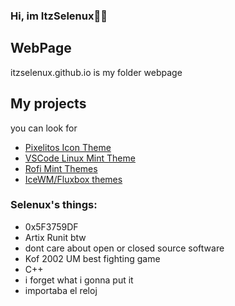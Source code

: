 ### Hi, im ItzSelenux🦆🐧
## WebPage
 itzselenux.github.io is my folder webpage
## My projects
   you can look for
- <a href="https://github.com/ItzSelenux/pixelitos-icon-theme">Pixelitos Icon Theme</a>
- <a href="https://github.com/ItzSelenux/vscode-lm-theme">VSCode Linux Mint Theme</a>
- <a href="https://github.com/ItzSelenux/rofi-mint-themes">Rofi Mint Themes</a>
- <a href="https://github.com/ItzSelenux/selenux-wm-themes">IceWM/Fluxbox themes</a>

### Selenux's things:
- 0x5F3759DF
- Artix Runit btw
- dont care about open or closed source software
- Kof 2002 UM best fighting game
- C++
- i forget what i gonna put it
- importaba el reloj
